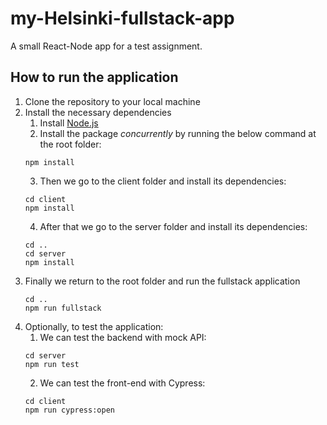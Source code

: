 
# my-Helsinki-fullstack-app

A small React-Node app for a test assignment.

## How to run the application

1. Clone the repository to your local machine
2. Install the necessary dependencies
    1. Install [Node.js](https://nodejs.org/en/)
    2. Install the package *concurrently* by running the below command at the root folder:
    ```
    npm install
    ```
    3. Then we go to the client folder and install its dependencies:
    ```
    cd client
    npm install
    ```
    4. After that we go to the server folder and install its dependencies:
    ```
    cd ..
    cd server
    npm install
    ```
3. Finally we return to the root folder and run the fullstack application
    ```
    cd ..
    npm run fullstack
    ```
4. Optionally, to test the application:
    1. We can test the backend with mock API:
    ```
    cd server
    npm run test
    ```
    2. We can test the front-end with Cypress:
    ```
    cd client
    npm run cypress:open
    ```
    
